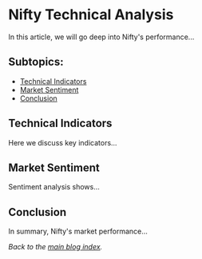 # Nifty Technical Analysis

In this article, we will go deep into Nifty's performance...

## Subtopics:
- [Technical Indicators](#technical-indicators)
- [Market Sentiment](#market-sentiment)
- [Conclusion](#conclusion)

## Technical Indicators
Here we discuss key indicators...

## Market Sentiment
Sentiment analysis shows...

## Conclusion
In summary, Nifty's market performance...

_Back to the [main blog index](../blogs/index.md)._
